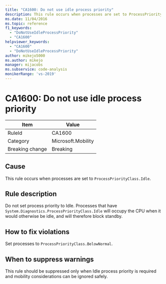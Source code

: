 ```yaml
---
title: "CA1600: Do not use idle process priority"
description: This rule occurs when processes are set to ProcessPriorityClass.Idle.
ms.date: 11/04/2016
ms.topic: reference
f1_keywords:
  - "DoNotUseIdleProcessPriority"
  - "CA1600"
helpviewer_keywords:
  - "CA1600"
  - "DoNotUseIdleProcessPriority"
author: mikejo5000
ms.author: mikejo
manager: mijacobs
ms.subservice: code-analysis
monikerRange: 'vs-2019'
---
```


# CA1600: Do not use idle process priority

|Item|Value|
|-|-|
|RuleId|CA1600|
|Category|Microsoft.Mobility|
|Breaking change|Breaking|

## Cause

This rule occurs when processes are set to `ProcessPriorityClass.Idle`.

## Rule description

Do not set process priority to Idle. Processes that have `System.Diagnostics.ProcessPriorityClass.Idle` will occupy the CPU when it would otherwise be idle, and will therefore block standby.

## How to fix violations

Set processes to `ProcessPriorityClass.BelowNormal`.

## When to suppress warnings

This rule should be suppressed only when Idle process priority is required and mobility considerations can be ignored safely.
